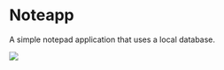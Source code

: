 # Noteapp
A simple notepad application that uses a local database.

<a href = "https://s9.gifyu.com/images/SVZ7Y.jpg" target = "_blank"> <img src = "https://s9.gifyu.com/images/SVZ7Y.jpg" /> </a>


